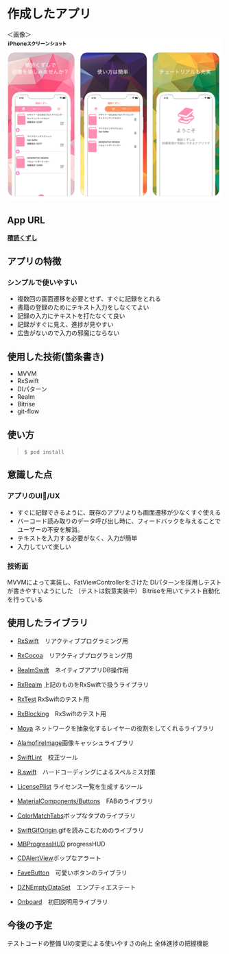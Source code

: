 # 作成したアプリ

＜画像＞
![appImage](./ReadmeImages/appImage.png)

## App URL

**[積読くずし](https://apps.apple.com/us/app/%E7%A9%8D%E8%AA%AD%E3%81%8F%E3%81%9A%E3%81%97/id1508001531?l=ja&ls=1)**

## アプリの特徴
### シンプルで使いやすい

 - 複数回の画面遷移を必要とせず、すぐに記録をとれる
 - 書籍の登録のためにテキスト入力をしなくてよい
 - 記録の入力にテキストを打たなくて良い
 - 記録がすぐに見え、進捗が見やすい
 - 広告がないので入力の邪魔にならない

## 使用した技術(箇条書き)

- MVVM
- RxSwift
- DIパターン
- Realm
- Bitrise
- git-flow

## 使い方
 
> `$ pod install`

## 意識した点
### アプリのUI/UX

 - すぐに記録できるように、既存のアプリよりも画面遷移が少なくすぐ使える
 - バーコード読み取りのデータ呼び出し時に、フィードバックを与えることでユーザーの不安を解消。
 - テキストを入力する必要がなく、入力が簡単
 - 入力していて楽しい

### 技術面
  MVVMによって実装し、FatViewControllerをさけた
  DIパターンを採用しテストが書きやすいようにした
    （テストは鋭意実装中）
  Bitriseを用いてテスト自動化を行っている
  
## 使用したライブラリ

 - [RxSwift](https://github.com/ReactiveX/RxSwift)　リアクティブプログラミング用 
 -  [RxCocoa](https://github.com/ReactiveX/RxSwift/tree/master/RxCocoa)　リアクティブプログラミング用
 - [RealmSwift](https://realm.io/docs/swift/latest)　ネイティブアプリDB操作用
 - [RxRealm](https://github.com/RxSwiftCommunity/RxRealm) 上記のものをRxSwiftで扱うライブラリ
 - [RxTest](https://github.com/ReactiveX/RxSwift/tree/master/RxTest) RxSwiftのテスト用
 - [RxBlocking](https://github.com/ReactiveX/RxSwift/tree/master/RxBlocking)　RxSwiftのテスト用
 - [Moya](https://github.com/Moya/Moya) ネットワークを抽象化するレイヤーの役割をしてくれるライブラリ
 - [AlamofireImage](https://github.com/Alamofire/AlamofireImage)画像キャッシュライブラリ
 
 - [SwiftLint](https://github.com/realm/SwiftLint)　校正ツール
 - [R.swift](https://github.com/mac-cain13/R.swift)　ハードコーディングによるスペルミス対策
 - [LicensePlist](https://github.com/mono0926/LicensePlist) ライセンス一覧を生成するツール
 
 - [MaterialComponents/Buttons](https://material.io/develop/ios/components/buttons/)　FABのライブラリ
 - [ColorMatchTabs](https://github.com/Yalantis/ColorMatchTabs)ポップなタブのライブラリ
 -  [SwiftGifOrigin](https://github.com/swiftgif/SwiftGif).gifを読みこむためのライブラリ
 - [MBProgressHUD](https://github.com/jdg/MBProgressHUD)  progressHUD
 - [CDAlertView](https://github.com/candostdagdeviren/CDAlertView)ポップなアラート
 - [FaveButton](https://github.com/janselv/fave-button)　可愛いボタンのライブラリ
 - [DZNEmptyDataSet](https://github.com/dzenbot/DZNEmptyDataSet)　エンプティエステート
 - [Onboard](https://github.com/mamaral/Onboard)　初回説明用ライブラリ

## 今後の予定
テストコードの整備
UIの変更による使いやすさの向上
全体進捗の把握機能
